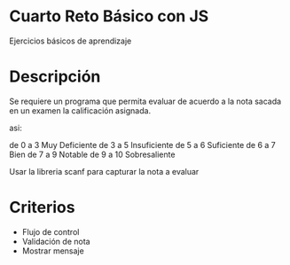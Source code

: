 # Cuarto Reto Básico con JS

Ejercicios básicos de aprendizaje

# Descripción

Se requiere un programa que permita evaluar de acuerdo a la nota sacada en un examen la calificación asignada.

asi:

de 0 a 3 Muy Deficiente
de 3 a 5 Insuficiente
de 5 a 6 Suficiente
de 6 a 7 Bien
de 7 a 9 Notable
de 9 a 10 Sobresaliente

Usar la libreria scanf para capturar la nota a evaluar

# Criterios
- Flujo de control  
- Validación de nota
- Mostrar mensaje

